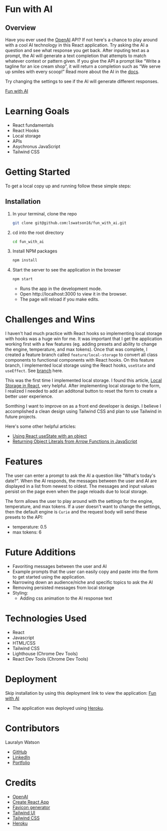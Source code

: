 # Fun with AI

## Overview

Have you ever used the [OpenAI](https://beta.openai.com/overview) API? If not here's a chance to play around with a cool AI technology in this React application. Try asking the AI a question and see what response you get back. After inputing text as a prompt, the AI will generate a text completion that attempts to match whatever context or pattern given. If you give the API a prompt like “Write a tagline for an ice cream shop”, it will return a completion such as “We serve up smiles with every scoop!” Read more about the AI in the [docs](https://beta.openai.com/docs/guides/completion/introduction).

Try changing the settings to see if the AI will generate different responses.

[Fun with AI](https://shopify-fun-ai.herokuapp.com/)

# Learning Goals
- React fundamentals
- React Hooks
- Local storage
- APIs
- Asychronus JavaScript
- Tailwind CSS

# Getting Started
To get a local copy up and running follow these simple steps:

## Installation

1. In your terminal, clone the repo
   ```sh
   git clone git@github.com:lswatson16/fun_with_ai.git
   ```
2. cd into the root directory
    ```sh
   cd fun_with_ai
   ```
3. Install NPM packages
   ```sh
   npm install
   ```
4. Start the server to see the application in the browser
   ```sh
   npm start
   ``` 
   - Runs the app in the development mode.
   - Open http://localhost:3000 to view it in the browser.
   - The page will reload if you make edits.

# Challenges and Wins
I haven't had much practice with React hooks so implementing local storage with hooks was a huge win for me. It was important that I get the application working first with a few features (eg. adding presets and ability to change the engine, temperature, and max tokens). Once that was complete, I created a feature branch called `feature/local-storage` to convert all class components to functional components with React hooks. On this feature branch, I implemented local storage using the React hooks, `useState` and `useEffect`. See [branch](https://github.com/lswatson16/fun_with_ai/tree/feature/local-storage) here.

This was the first time I implemented local storage. I found this article, [Local Storage in React](https://www.robinwieruch.de/local-storage-react/), very helpful. After implementing local storage to the form, I realized I needed to add an additonal button to reset the form to create a better user experience.

Somthing I want to improve on as a front end developer is design. I believe I accomplished a clean design using Tailwind CSS and plan to use Tailwind in future projects.

Here's some other helpful articles:
- [Using React useState with an object](https://blog.logrocket.com/using-react-usestate-object/)
- [Returning Object Literals from Arrow Functions in JavaScript](https://mariusschulz.com/blog/returning-object-literals-from-arrow-functions-in-javascript)

# Features

The user can enter a prompt to ask the AI a question like "What's today's date?". When the AI responds, the messages between the user and AI are displayed in a list from newest to oldest. The messages and input values persist on the page even when the page reloads due to local storage.

The form allows the user to play around with the settings for the engine, temperature, and max tokens. 
If a user doesn't want to change the settings, then the default engine is `Curie` and the request body will send these presets to the API:
- temperature: 0.5
- max tokens: 6

# Future Additions
- Favoriting messages between the user and AI
- Example prompts that the user can easily copy and paste into the form to get started using the application.
- Narrowing down an audience/niche and specific topics to ask the AI
- Removing persisted messages from local storage
- Styling:
    - Adding css animation to the AI response text

# Technologies Used
- React
- Javascript
- HTML/CSS
- Tailwind CSS
- Lighthouse (Chrome Dev Tools)
- React Dev Tools (Chrome Dev Tools)

# Deployment
Skip installation by using this deployment link to view the application: [Fun with AI](https://shopify-fun-ai.herokuapp.com/)
- The application was deployed using [Heroku](https://www.heroku.com/).

# Contributors

Lauralyn Watson
- [GitHub](https://github.com/lswatson16)
- [LinkedIn](https://www.linkedin.com/in/lauralyn-watson/)
- [Portfolio](https://terminal.turing.edu/profiles/1340)

# Credits
- [OpenAI](https://beta.openai.com/overview)
- [Create React App](https://create-react-app.dev/)
- [Favicon generator](https://favicon.io/favicon-generator/)
- [Tailwind UI](https://tailwindui.com/)
- [Tailwind CSS](https://tailwindcss.com/)
- [Heroku](https://www.heroku.com/)